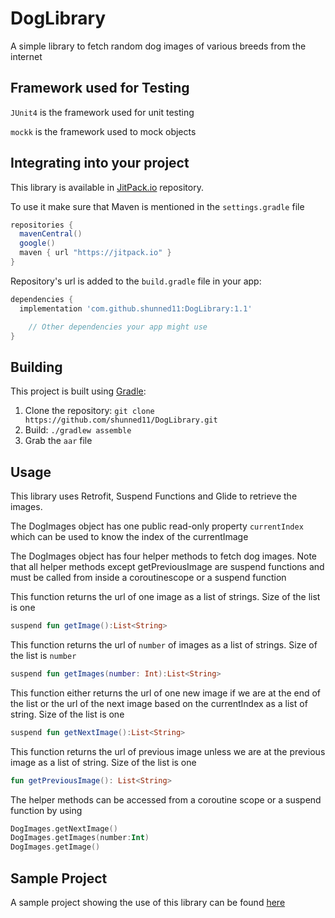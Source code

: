 # DogLibrary
A simple library to fetch random dog images of various breeds from the internet

## Framework used for Testing
`JUnit4` is the framework used for unit testing

`mockk` is the framework used to mock objects

## Integrating into your project

This library is available in [JitPack.io](https://jitpack.io/private#shunned11/DogLibrary) repository.

To use it make sure that
Maven is mentioned in the `settings.gradle` file

```groovy
repositories {
  mavenCentral()
  google()
  maven { url "https://jitpack.io" }
}
```
Repository's url is added to the `build.gradle` file in your app:
```groovy
dependencies {
  implementation 'com.github.shunned11:DogLibrary:1.1'

    // Other dependencies your app might use
}
```

## Building
This project is built using [Gradle](https://gradle.org/):

1. Clone the repository: `git clone https://github.com/shunned11/DogLibrary.git`
2. Build: `./gradlew assemble`
3. Grab the `aar` file

## Usage

This library uses Retrofit, Suspend Functions and Glide to retrieve the images.

The DogImages object has one public read-only property ```currentIndex``` which can be used to know the index of the currentImage

The DogImages object has four helper methods to fetch dog images. Note that all helper methods except getPreviousImage are suspend functions and must be called from inside a coroutinescope or a suspend function

This function returns the url of one image as a list of strings. Size of the list is one
```kotlin
suspend fun getImage():List<String>
```


This function returns the url of `number` of images as a list of strings. Size of the list is `number`
```kotlin
suspend fun getImages(number: Int):List<String>
```


This function either returns the url of one new image if we are at the end of the list or the url of the next image based on the currentIndex as a list of string. Size of the list is one
```kotlin
suspend fun getNextImage():List<String>
```


This function returns the url of previous image unless we are at the previous image as a list of string. Size of the list is one
```kotlin
fun getPreviousImage(): List<String> 
```

The helper methods can be accessed from a coroutine scope or a suspend function by using

```kotlin
DogImages.getNextImage()
DogImages.getImages(number:Int)
DogImages.getImage()
```

## Sample Project
A sample project showing the use of this library can be found [here](https://github.com/shunned11/SampleDogImagesApp)

